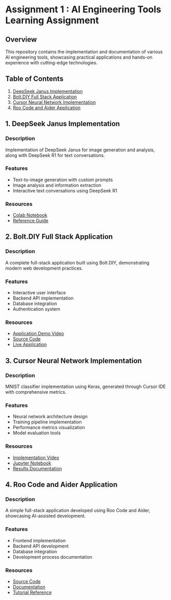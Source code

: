 # Assignment 1 : AI Engineering Tools Learning Assignment

## Overview
This repository contains the implementation and documentation of various AI engineering tools, showcasing practical applications and hands-on experience with cutting-edge technologies.


## Table of Contents
1. [DeepSeek Janus Implementation](#deepseek-janus-implementation)
2. [Bolt.DIY Full Stack Application](#boltdiy-full-stack-application)
3. [Cursor Neural Network Implementation](#cursor-neural-network-implementation)
4. [Roo Code and Aider Application](#roo-code-and-aider-application)

## 1. DeepSeek Janus Implementation
### Description
Implementation of DeepSeek Janus for image generation and analysis, along with DeepSeek R1 for text conversations.

### Features
* Text-to-image generation with custom prompts
* Image analysis and information extraction
* Interactive text conversations using DeepSeek R1

### Resources
* [Colab Notebook](https://colab.research.google.com/drive/1lUzuNgmuHIXSeUecNttxJ7u61jq7iJO5?usp=sharing)
* [Reference Guide](https://www.datacamp.com/blog/janus-pro)

## 2. Bolt.DIY Full Stack Application
### Description
A complete full-stack application built using Bolt.DIY, demonstrating modern web development practices.

### Features
* Interactive user interface
* Backend API implementation
* Database integration
* Authentication system

### Resources
* [Application Demo Video](your-demo-video-link)
* [Source Code](your-source-code-link)
* [Live Application](your-live-app-link)

## 3. Cursor Neural Network Implementation
### Description
MNIST classifier implementation using Keras, generated through Cursor IDE with comprehensive metrics.

### Features
* Neural network architecture design
* Training pipeline implementation
* Performance metrics visualization
* Model evaluation tools

### Resources
* [Implementation Video](your-video-link)
* [Jupyter Notebook](your-notebook-link)
* [Results Documentation](your-docs-link)

## 4. Roo Code and Aider Application
### Description
A simple full-stack application developed using Roo Code and Aider, showcasing AI-assisted development.

### Features
* Frontend implementation
* Backend API development
* Database integration
* Development process documentation

### Resources
* [Source Code](your-source-link)
* [Documentation](your-docs-link)
* [Tutorial Reference](https://aider.chat/docs/usage/tutorials.html)

